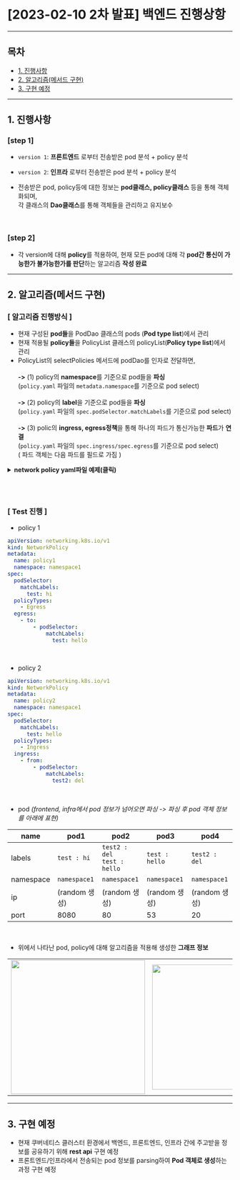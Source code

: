 
# [2023-02-10 2차 발표] 백엔드 진행상항


---

## 목차

- [1. 진행사항](#1-진행사항)<br>
- [2. 알고리즘(메서드 구현)](#2-알고리즘메서드-구현)<br>
- [3. 구현 예정](#3-구현-예정)<br>



---

## 1. 진행사항

### [step 1]
- `version 1`:  **프론트엔드** 로부터 전송받은 pod 분석 + policy 분석
- `version 2`:  **인프라** 로부터 전송받은 pod 분석 + policy 분석

- 전송받은 pod, policy등에 대한 정보는 **pod클래스, policy클래스** 등을 통해 객체화되며, <br> 
각 클래스의 **Dao클래스**를 통해 객체들을 관리하고 유지보수

<br>

### [step 2]
- 각 version에 대해 **policy**를 적용하여, 현재 모든 pod에 대해 각 **pod간 통신이 가능한가 불가능한가를 판단**하는 알고리즘 **작성 완료**


---

## 2. 알고리즘(메서드 구현)

### [ 알고리즘 진행방식 ]
- 현재 구성된 **pod들**을 PodDao 클래스의 pods (**Pod type list**)에서 관리 
- 현재 적용될 **policy들**을 PolicyList 클래스의 policyList(**Policy type list**)에서 관리 
- PolicyList의 selectPolicies 메서드에 podDao를 인자로 전달하면, 
<br><br> **->** (1️) policy의 **namespace**를 기준으로 pod들을 **파싱** 
<br> (`policy.yaml` 파일의 `metadata.namespace`를 기준으로 pod select)
<br><br> **->** (2) policy의 **label**을 기준으로 pod들을 **파싱** 
<br> (`policy.yaml` 파일의 `spec.podSelector.matchLabels`를 기준으로 pod select)
<br><br> **->** (3) polic의 **ingress, egress정책**을 통해 하나의 파드가 통신가능한 **파드**가 **연결** 
<br> (`policy.yaml` 파일의 `spec.ingress/spec.egress`를 기준으로 pod select)
<br> ( 파드 객체는 다음 파드를 필드로 가짐 )

<details>
<summary><b>network policy yaml파일 예제(클릭)</b></summary>

  ```yaml
apiVersion: networking.k8s.io/v1
kind: NetworkPolicy
metadata:
  name: test-network-policy
  namespace: default # pod select 기준 1 (해당 namespace의 pod select)
spec:
  podSelector:
    matchLabels:
      role: db       # pod select 기준 2 (해당 label들을 가진 pod select)
  policyTypes:
    - Ingress
    - Egress
  ingress:           # pod select 기준 3 (해당 label들을 가진 pod select)
    - from:
        - ipBlock:
            cidr: 172.17.0.0/16
        - namespaceSelector:
            matchLabels:
              project: myproject
        - podSelector:
            matchLabels:
              role: frontend
      ports:
        - protocol: TCP
          port: 6379
  egress:            # pod select 기준 4 (해당 label들을 가진 pod select)
    - to:
        - namespaceSelector:
            matchLabels:
              project: myproject
      ports:
        - protocol: TCP
          port: 5978           
```

</details>
  


<br><br>

### [ Test 진행 ]

- policy 1

```yaml
apiVersion: networking.k8s.io/v1
kind: NetworkPolicy
metadata:
  name: policy1
  namespace: namespace1
spec:
  podSelector:
    matchLabels:
      test: hi
  policyTypes:
    - Egress
  egress:
    - to:
        - podSelector:
            matchLabels:
              test: hello
```

<br>

- policy 2

```yaml
apiVersion: networking.k8s.io/v1
kind: NetworkPolicy
metadata:
  name: policy2
  namespace: namespace1
spec:
  podSelector:
    matchLabels:
      test: hello
  policyTypes:
    - Ingress
  ingress:
    - from:
        - podSelector:
            matchLabels:
              test2: del
```

<br>
 
- pod _(frontend, infra에서 pod 정보가 넘어오면 파싱 -> 파싱 후 pod 객체 정보를 아래에 표현)_

| name | pod1 | pod2 | pod3 | pod4 |
| --- | --- | --- | --- | --- |
| labels | `test : hi` | `test2 : del`<br>`test : hello` | `test : hello` | `test2 : del` |
| namespace | `namespace1` | `namespace1` | `namespace1` | `namespace1` |
| ip | (random 생성) | (random 생성) | (random 생성) | (random 생성) |
| port | 8080 | 80 | 53 | 20 |

<br>

- 위에서 나타난 pod, policy에 대해 알고리즘을 적용해 생성한 **그래프 정보**

<table>
  <tr>
    <td><img width="300" src="https://user-images.githubusercontent.com/68532437/217878484-18139259-35a2-4ae7-89de-20ca620860d2.png"></td>
    <td><img width="280" src="https://user-images.githubusercontent.com/68532437/217878504-4c291534-fafe-403f-a889-ebf2c8dbe964.png"></td>
  <tr>
</table>

---

## 3. 구현 예정


- 현재 쿠버네티스 클러스터 환경에서 백엔드, 프론트엔드, 인프라 간에 주고받을 정보를 공유하기 위해 **rest api** 구현 예정
- 프론트엔드/인프라에서 전송되는 pod 정보를 parsing하여 **Pod 객체로 생성**하는 과정 구현 예정






